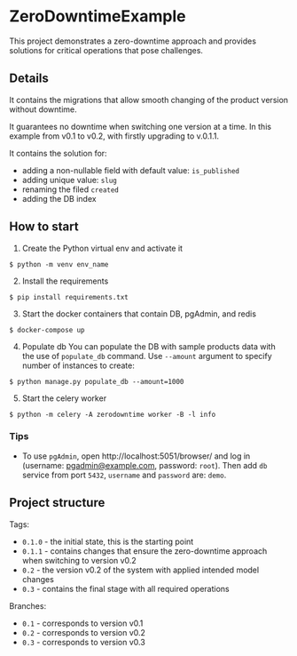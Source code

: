 # ZeroDowntimeExample
This project demonstrates a zero-downtime approach and provides solutions for critical operations that pose challenges.

## Details
It contains the migrations that allow smooth changing of the product version without downtime.

It guarantees no downtime when switching one version at a time. In this example from v0.1 to v0.2, with firstly upgrading to v.0.1.1.

It contains the solution for:
- adding a non-nullable field with default value: `is_published`
- adding unique value: `slug`
- renaming the filed `created`
- adding the DB index

## How to start

1. Create the Python virtual env and activate it
```
$ python -m venv env_name
```

2. Install the requirements
```
$ pip install requirements.txt
```

3. Start the docker containers that contain DB, pgAdmin, and redis
```
$ docker-compose up
```

4. Populate db
You can populate the DB with sample products data with the use of `populate_db` command.
Use `--amount` argument to specify number of instances to create:
```
$ python manage.py populate_db --amount=1000
```

5. Start the celery worker
```
$ python -m celery -A zerodowntime worker -B -l info
```


### Tips
- To use `pgAdmin`, open http://localhost:5051/browser/ and log in (username: pgadmin@example.com, password: `root`).
Then add `db` service from port `5432`, `username` and `password` are: `demo`.

## Project structure
Tags:
- `0.1.0` - the initial state, this is the starting point
- `0.1.1` - contains changes that ensure the zero-downtime approach when switching to version v0.2
- `0.2` - the version v0.2 of the system with applied intended model changes
- `0.3` - contains the final stage with all required operations

Branches:
- `0.1` - corresponds to version v0.1
- `0.2` - corresponds to version v0.2
- `0.3` - corresponds to version v0.3
